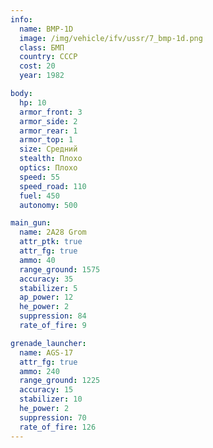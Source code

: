 ```yaml
---
info:
  name: BMP-1D
  image: /img/vehicle/ifv/ussr/7_bmp-1d.png
  class: БМП
  country: СССР
  cost: 20
  year: 1982

body:
  hp: 10
  armor_front: 3
  armor_side: 2
  armor_rear: 1
  armor_top: 1
  size: Средний
  stealth: Плохо
  optics: Плохо
  speed: 55
  speed_road: 110
  fuel: 450
  autonomy: 500

main_gun:
  name: 2A28 Grom
  attr_ptk: true
  attr_fg: true
  ammo: 40
  range_ground: 1575
  accuracy: 35
  stabilizer: 5
  ap_power: 12
  he_power: 2
  suppression: 84
  rate_of_fire: 9

grenade_launcher:
  name: AGS-17
  attr_fg: true
  ammo: 240
  range_ground: 1225
  accuracy: 15
  stabilizer: 10
  he_power: 2
  suppression: 70
  rate_of_fire: 126
---
```


